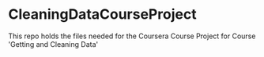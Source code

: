 # CleaningDataCourseProject
This repo holds the files needed for the Coursera Course Project for Course 'Getting and Cleaning Data'
